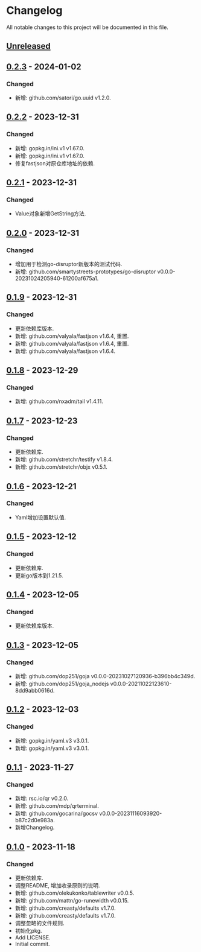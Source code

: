 # Changelog

All notable changes to this project will be documented in this file.

## [Unreleased]

## [0.2.3] - 2024-01-02
### Changed
- 新增: github.com/satori/go.uuid v1.2.0.

## [0.2.2] - 2023-12-31
### Changed
- 新增: gopkg.in/ini.v1 v1.67.0.
- 新增: gopkg.in/ini.v1 v1.67.0.
- 修复fastjson对原仓库地址的依赖.

## [0.2.1] - 2023-12-31
### Changed
- Value对象新增GetString方法.

## [0.2.0] - 2023-12-31
### Changed
- 增加用于检测go-disruptor新版本的测试代码.
- 新增: github.com/smartystreets-prototypes/go-disruptor v0.0.0-20231024205940-61200af675a1.

## [0.1.9] - 2023-12-31
### Changed
- 更新依赖库版本.
- 新增: github.com/valyala/fastjson v1.6.4, 重置.
- 新增: github.com/valyala/fastjson v1.6.4, 重置.
- 新增: github.com/valyala/fastjson v1.6.4.

## [0.1.8] - 2023-12-29
### Changed
- 新增: github.com/nxadm/tail v1.4.11.

## [0.1.7] - 2023-12-23
### Changed
- 更新依赖库.
- 新增: github.com/stretchr/testify v1.8.4.
- 新增: github.com/stretchr/objx v0.5.1.

## [0.1.6] - 2023-12-21
### Changed
- Yaml增加设置默认值.

## [0.1.5] - 2023-12-12
### Changed
- 更新依赖库.
- 更新go版本到1.21.5.

## [0.1.4] - 2023-12-05
### Changed
- 更新依赖库版本.

## [0.1.3] - 2023-12-05
### Changed
- 新增: github.com/dop251/goja v0.0.0-20231027120936-b396bb4c349d.
- 新增: github.com/dop251/goja_nodejs v0.0.0-20211022123610-8dd9abb0616d.

## [0.1.2] - 2023-12-03
### Changed
- 新增: gopkg.in/yaml.v3 v3.0.1.
- 新增: gopkg.in/yaml.v3 v3.0.1.

## [0.1.1] - 2023-11-27
### Changed
- 新增: rsc.io/qr v0.2.0.
- 新增: github.com/mdp/qrterminal.
- 新增: github.com/gocarina/gocsv v0.0.0-20231116093920-b87c2d0e983a.
- 新增Changelog.

## [0.1.0] - 2023-11-18

### Changed

- 更新依赖库.
- 调整README, 增加收录原则的说明.
- 新增: github.com/olekukonko/tablewriter v0.0.5.
- 新增: github.com/mattn/go-runewidth v0.0.15.
- 新增: github.com/creasty/defaults v1.7.0.
- 新增: github.com/creasty/defaults v1.7.0.
- 调整忽略的文件规则.
- 初始化pkg.
- Add LICENSE.
- Initial commit.

[Unreleased]: https://gitee.com/quant1x/pkg/compare/v0.2.3...HEAD

[0.2.3]: https://gitee.com/quant1x/pkg/compare/v0.2.2...v0.2.3
[0.2.2]: https://gitee.com/quant1x/pkg/compare/v0.2.1...v0.2.2
[0.2.1]: https://gitee.com/quant1x/pkg/compare/v0.2.0...v0.2.1
[0.2.0]: https://gitee.com/quant1x/pkg/compare/v0.1.9...v0.2.0
[0.1.9]: https://gitee.com/quant1x/pkg/compare/v0.1.8...v0.1.9
[0.1.8]: https://gitee.com/quant1x/pkg/compare/v0.1.7...v0.1.8
[0.1.7]: https://gitee.com/quant1x/pkg/compare/v0.1.6...v0.1.7
[0.1.6]: https://gitee.com/quant1x/pkg/compare/v0.1.5...v0.1.6
[0.1.5]: https://gitee.com/quant1x/pkg/compare/v0.1.4...v0.1.5
[0.1.4]: https://gitee.com/quant1x/pkg/compare/v0.1.3...v0.1.4
[0.1.3]: https://gitee.com/quant1x/pkg/compare/v0.1.2...v0.1.3
[0.1.2]: https://gitee.com/quant1x/pkg/compare/v0.1.1...v0.1.2
[0.1.1]: https://gitee.com/quant1x/pkg/compare/v0.1.0...v0.1.1
[0.1.0]: https://gitee.com/quant1x/pkg/releases/tag/v0.1.0
